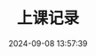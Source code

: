 ---
title: 上课记录
date: 2024-09-08 13:57:39
type: 'classrecord'
aside: false
top_background: /img/todolist/todolist.jpeg
comments: true
---
